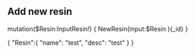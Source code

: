 
## Add new resin

mutation($Resin:InputResin!) {
  NewResin(input:$Resin ){_id}
}

{
  "Resin":{ "name": "test", "desc": "test" }
}